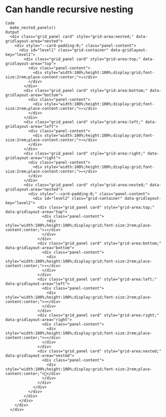 # Can handle recursive nesting

    Code
      make_nested_panels()
    Output
      <div class="grid_panel card" style="grid-area:nested;" data-gridlayout-area="nested">
        <div style="--card-padding:0;" class="panel-content">
          <div id="level1" class="grid-container" data-gridlayout-key="level1">
            <div class="grid_panel card" style="grid-area:top;" data-gridlayout-area="top">
              <div class="panel-content">
                <div style="width:100%;height:100%;display:grid;font-size:2rem;place-content:center;">↓</div>
              </div>
            </div>
            <div class="grid_panel card" style="grid-area:bottom;" data-gridlayout-area="bottom">
              <div class="panel-content">
                <div style="width:100%;height:100%;display:grid;font-size:2rem;place-content:center;">↑</div>
              </div>
            </div>
            <div class="grid_panel card" style="grid-area:left;" data-gridlayout-area="left">
              <div class="panel-content">
                <div style="width:100%;height:100%;display:grid;font-size:2rem;place-content:center;">→</div>
              </div>
            </div>
            <div class="grid_panel card" style="grid-area:right;" data-gridlayout-area="right">
              <div class="panel-content">
                <div style="width:100%;height:100%;display:grid;font-size:2rem;place-content:center;">←</div>
              </div>
            </div>
            <div class="grid_panel card" style="grid-area:nested;" data-gridlayout-area="nested">
              <div style="--card-padding:0;" class="panel-content">
                <div id="level2" class="grid-container" data-gridlayout-key="level2">
                  <div class="grid_panel card" style="grid-area:top;" data-gridlayout-area="top">
                    <div class="panel-content">
                      <div style="width:100%;height:100%;display:grid;font-size:2rem;place-content:center;">↓</div>
                    </div>
                  </div>
                  <div class="grid_panel card" style="grid-area:bottom;" data-gridlayout-area="bottom">
                    <div class="panel-content">
                      <div style="width:100%;height:100%;display:grid;font-size:2rem;place-content:center;">↑</div>
                    </div>
                  </div>
                  <div class="grid_panel card" style="grid-area:left;" data-gridlayout-area="left">
                    <div class="panel-content">
                      <div style="width:100%;height:100%;display:grid;font-size:2rem;place-content:center;">→</div>
                    </div>
                  </div>
                  <div class="grid_panel card" style="grid-area:right;" data-gridlayout-area="right">
                    <div class="panel-content">
                      <div style="width:100%;height:100%;display:grid;font-size:2rem;place-content:center;">←</div>
                    </div>
                  </div>
                  <div class="grid_panel card" style="grid-area:nested;" data-gridlayout-area="nested">
                    <div class="panel-content">
                      <div style="width:100%;height:100%;display:grid;font-size:2rem;place-content:center;">🐢</div>
                    </div>
                  </div>
                </div>
              </div>
            </div>
          </div>
        </div>
      </div>

